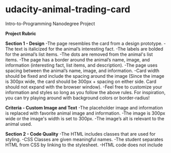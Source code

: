 # udacity-animal-trading-card
Intro-to-Programming Nanodegree Project

**Project Rubric**

**Section 1 - Design**
-The page resembles the card from a design prototype.
-The text is italicized for the animal’s interesting fact.
-The labels are bolded for the animal’s list items.
-The dots are removed from the animal's list items.
-The page has a border around the animal’s name, image, and information (interesting fact, list items, and description).
-The page uses spacing between the animal’s name, image, and information.
-Card width should be fixed and include the spacing around the image (Since the image is 300px wide, the card should be 300px + spacing on either side. Card should not expand with the browser window).
-Feel free to customize your information and styles so long as you follow the above rules. For inspiration, you can try playing around with background colors or border-radius!

**Criteria - Custom Image and Text**
-The placeholder image and information is replaced with favorite animal image and information.
-The image is 300px wide or the image's width is set to 300px.
-The image’s alt is relevant to the animal used.

**Section 2 - Code Quality**
-The HTML includes classes that are used for styling.
-CSS Classes are given meaningful names.
-The student separates HTML from CSS by linking to the stylesheet.
-HTML code does not include <style> elements or style attributes in the body.
-Code is ready for review, meaning new lines and indentation are used for easy readability.
